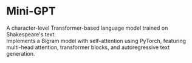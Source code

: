# Mini-GPT
A character-level Transformer-based language model trained on Shakespeare's text.
<br>
Implements a Bigram model with self-attention using PyTorch, featuring multi-head attention, transformer blocks, and autoregressive text generation.
